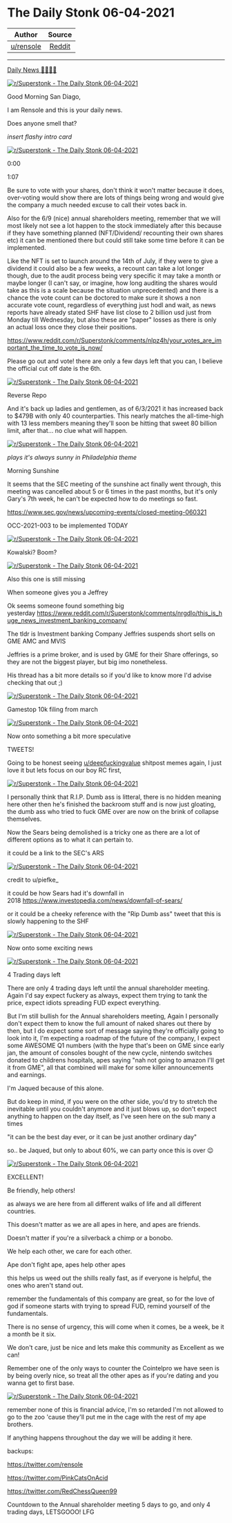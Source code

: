 The Daily Stonk 06-04-2021
==========================

| Author       | Source       | 
| :-------------: |:-------------:|
|  [u/rensole](https://www.reddit.com/user/rensole/) | [Reddit](https://www.reddit.com/r/Superstonk/comments/ns0ngh/the_daily_stonk_06042021/) | 

---


[Daily News 🦍💎🙌🚀](https://www.reddit.com/r/Superstonk/search?q=flair_name%3A%22Daily%20News%20%F0%9F%A6%8D%F0%9F%92%8E%F0%9F%99%8C%F0%9F%9A%80%22&restrict_sr=1)

[![r/Superstonk - The Daily Stonk 06-04-2021](https://preview.redd.it/h4yf2ga1m7371.png?width=1600&format=png&auto=webp&s=141c39c84ace8e358ed7dd0e8dbc0a63768c03e0)](https://preview.redd.it/h4yf2ga1m7371.png?width=1600&format=png&auto=webp&s=141c39c84ace8e358ed7dd0e8dbc0a63768c03e0)

Good Morning San Diago,

I am Rensole and this is your daily news.

Does anyone smell that?

*insert flashy intro card*

[![r/Superstonk - The Daily Stonk 06-04-2021](https://preview.redd.it/5959ao23m7371.png?width=680&format=png&auto=webp&s=d5dfef5ad7866f3691b9cbc9640db9f0613da721)](https://preview.redd.it/5959ao23m7371.png?width=680&format=png&auto=webp&s=d5dfef5ad7866f3691b9cbc9640db9f0613da721)

0:00

1:07

Be sure to vote with your shares, don't think it won't matter because it does, over-voting would show there are lots of things being wrong and would give the company a much needed excuse to call their votes back in.

Also for the 6/9 (nice) annual shareholders meeting, remember that we will most likely not see a lot happen to the stock immediately after this because if they have something planned (NFT/Dividend/ recounting their own shares etc) it can be mentioned there but could still take some time before it can be implemented.

Like the NFT is set to launch around the 14th of July, if they were to give a dividend it could also be a few weeks, a recount can take a lot longer though, due to the audit process being very specific it may take a month or maybe longer (I can't say, or imagine, how long auditing the shares would take as this is a scale because the situation unprecedented) and there is a chance the vote count can be doctored to make sure it shows a non accurate vote count, regardless of everything just hodl and wait, as news reports have already stated SHF have list close to 2 billion usd just from Monday till Wednesday, but also these are "paper" losses as there is only an actual loss once they close their positions.

<https://www.reddit.com/r/Superstonk/comments/nlpz4h/your_votes_are_important_the_time_to_vote_is_now/>

Please go out and vote! there are only a few days left that you can, I believe the official cut off date is the 6th.

[![r/Superstonk - The Daily Stonk 06-04-2021](https://preview.redd.it/3x052r4im7371.png?width=680&format=png&auto=webp&s=5300c8a9122c11248fe20fbf7470b3ce96c49488)](https://preview.redd.it/3x052r4im7371.png?width=680&format=png&auto=webp&s=5300c8a9122c11248fe20fbf7470b3ce96c49488)

Reverse Repo

And it's back up ladies and gentlemen, as of 6/3/2021 it has increased back to $479B with only 40 counterparties. This nearly matches the all-time-high with 13 less members meaning they'll soon be hitting that sweet 80 billion limit, after that... no clue what will happen.

[![r/Superstonk - The Daily Stonk 06-04-2021](https://preview.redd.it/sczlf0byr7371.png?width=960&format=png&auto=webp&s=1a1c4bf1823a49836a96bd7a54b474a73c1c3faf)](https://preview.redd.it/sczlf0byr7371.png?width=960&format=png&auto=webp&s=1a1c4bf1823a49836a96bd7a54b474a73c1c3faf)

*plays it's always sunny in Philadelphia theme*

Morning Sunshine

It seems that the SEC meeting of the sunshine act finally went through, this meeting was cancelled about 5 or 6 times in the past months, but it's only Gary's 7th week, he can't be expected how to do meetings so fast.

<https://www.sec.gov/news/upcoming-events/closed-meeting-060321>

OCC-2021-003 to be implemented TODAY

[![r/Superstonk - The Daily Stonk 06-04-2021](https://preview.redd.it/vl3ndaupo7371.png?width=828&format=png&auto=webp&s=d9a8cf35a74a778482f27e3db09465e81f61c711)](https://preview.redd.it/vl3ndaupo7371.png?width=828&format=png&auto=webp&s=d9a8cf35a74a778482f27e3db09465e81f61c711)

Kowalski? Boom?

[![r/Superstonk - The Daily Stonk 06-04-2021](https://preview.redd.it/hi3bafhan7371.png?width=960&format=png&auto=webp&s=adb25fe649f22f9fd13e2b0330987715946ecdfa)](https://preview.redd.it/hi3bafhan7371.png?width=960&format=png&auto=webp&s=adb25fe649f22f9fd13e2b0330987715946ecdfa)

Also this one is still missing

When someone gives you a Jeffrey

Ok seems someone found something big yesterday <https://www.reddit.com/r/Superstonk/comments/nrgdlo/this_is_huge_news_investment_banking_company/>

The tldr is Investment banking Company Jeffries suspends short sells on GME AMC and MVIS

Jeffries is a prime broker, and is used by GME for their Share offerings, so they are not the biggest player, but big imo nonetheless.

His thread has a bit more details so if you'd like to know more I'd advise checking that out ;)

[![r/Superstonk - The Daily Stonk 06-04-2021](https://preview.redd.it/nsqhaqmuq7371.png?width=640&format=png&auto=webp&s=ab894aa5b3b1a7809f1b544c1f4b33e8eaa1c751)](https://preview.redd.it/nsqhaqmuq7371.png?width=640&format=png&auto=webp&s=ab894aa5b3b1a7809f1b544c1f4b33e8eaa1c751)

Gamestop 10k filing from march

[![r/Superstonk - The Daily Stonk 06-04-2021](https://preview.redd.it/ijtz8au6o7371.png?width=600&format=png&auto=webp&s=75be5571808d0a52c98e85e61ebb9e2e4ea8a0d2)](https://preview.redd.it/ijtz8au6o7371.png?width=600&format=png&auto=webp&s=75be5571808d0a52c98e85e61ebb9e2e4ea8a0d2)

Now onto something a bit more speculative

TWEETS!

Going to be honest seeing [u/deepfuckingvalue](https://www.reddit.com/u/deepfuckingvalue/) shitpost memes again, I just love it but lets focus on our boy RC first,

[![r/Superstonk - The Daily Stonk 06-04-2021](https://preview.redd.it/sfrfkr3kp7371.png?width=462&format=png&auto=webp&s=feb60a05885200a78fda27f32a56a1ec7d0897af)](https://preview.redd.it/sfrfkr3kp7371.png?width=462&format=png&auto=webp&s=feb60a05885200a78fda27f32a56a1ec7d0897af)

I personally think that R.I.P. Dumb ass is litteral, there is no hidden meaning here other then he's finished the backroom stuff and is now just gloating, the dumb ass who tried to fuck GME over are now on the brink of collapse themselves.

Now the Sears being demolished is a tricky one as there are a lot of different options as to what it can pertain to.

it could be a link to the SEC's ARS

[![r/Superstonk - The Daily Stonk 06-04-2021](https://preview.redd.it/da8sfmchq7371.png?width=640&format=png&auto=webp&s=e7b9c1bc7187712261cf3bd65b9def33bb2211d7)](https://preview.redd.it/da8sfmchq7371.png?width=640&format=png&auto=webp&s=e7b9c1bc7187712261cf3bd65b9def33bb2211d7)

credit to u/piefke_

it could be how Sears had it's downfall in 2018 <https://www.investopedia.com/news/downfall-of-sears/>

or it could be a cheeky reference with the "Rip Dumb ass" tweet that this is slowly happening to the SHF

[![r/Superstonk - The Daily Stonk 06-04-2021](https://preview.redd.it/jdx30oq0r7371.png?width=960&format=png&auto=webp&s=2e88d5d1141bd7f2a6f477d807d4149c00aae4cf)](https://preview.redd.it/jdx30oq0r7371.png?width=960&format=png&auto=webp&s=2e88d5d1141bd7f2a6f477d807d4149c00aae4cf)

Now onto some exciting news

[![r/Superstonk - The Daily Stonk 06-04-2021](https://preview.redd.it/hf7r4xc5r7371.png?width=960&format=png&auto=webp&s=f3fbf1d1da6be19399f8060ee5aa72ad45b07f59)](https://preview.redd.it/hf7r4xc5r7371.png?width=960&format=png&auto=webp&s=f3fbf1d1da6be19399f8060ee5aa72ad45b07f59)

4 Trading days left

There are only 4 trading days left until the annual shareholder meeting. Again I'd say expect fuckery as always, expect them trying to tank the price, expect idiots spreading FUD expect everything.

But I'm still bullish for the Annual shareholders meeting, Again I personally don't expect them to know the full amount of naked shares out there by then, but I do expect some sort of message saying they're officially going to look into it, I'm expecting a roadmap of the future of the company, I expect some AWESOME Q1 numbers (with the hype that's been on GME since early jan, the amount of consoles bought of the new cycle, nintendo switches donated to childrens hospitals, apes saying "nah not going to amazon I'll get it from GME", all that combined will make for some killer announcements and earnings.

I'm Jaqued because of this alone.

But do keep in mind, if you were on the other side, you'd try to stretch the inevitable until you couldn't anymore and it just blows up, so don't expect anything to happen on the day itself, as I've seen here on the sub many a times

"it can be the best day ever, or it can be just another ordinary day"

so.. be Jaqued, but only to about 60%, we can party once this is over 😉

[![r/Superstonk - The Daily Stonk 06-04-2021](https://preview.redd.it/y8eg6szjs7371.png?width=554&format=png&auto=webp&s=46ecd2471dd9ea27f05ebfa006357b7caa2c3482)](https://preview.redd.it/y8eg6szjs7371.png?width=554&format=png&auto=webp&s=46ecd2471dd9ea27f05ebfa006357b7caa2c3482)

EXCELLENT!

Be friendly, help others!

as always we are here from all different walks of life and all different countries.

This doesn't matter as we are all apes in here, and apes are friends.

Doesn't matter if you're a silverback a chimp or a bonobo.

We help each other, we care for each other.

Ape don't fight ape, apes help other apes

this helps us weed out the shills really fast, as if everyone is helpful, the ones who aren't stand out.

remember the fundamentals of this company are great, so for the love of god if someone starts with trying to spread FUD, remind yourself of the fundamentals.

There is no sense of urgency, this will come when it comes, be a week, be it a month be it six.

We don't care, just be nice and lets make this community as Excellent as we can!

Remember one of the only ways to counter the Cointelpro we have seen is by being overly nice, so treat all the other apes as if you're dating and you wanna get to first base.

[![r/Superstonk - The Daily Stonk 06-04-2021](https://preview.redd.it/wleo70tms7371.png?width=400&format=png&auto=webp&s=03bfc62b5516d1d32306ca061f3f373da44bf307)](https://preview.redd.it/wleo70tms7371.png?width=400&format=png&auto=webp&s=03bfc62b5516d1d32306ca061f3f373da44bf307)

remember none of this is financial advice, I'm so retarded I'm not allowed to go to the zoo 'cause they'll put me in the cage with the rest of my ape brothers.

If anything happens throughout the day we will be adding it here.

backups:

<https://twitter.com/rensole>

<https://twitter.com/PinkCatsOnAcid>

<https://twitter.com/RedChessQueen99>

Countdown to the Annual shareholder meeting 5 days to go, and only 4 trading days, LETSGOOO! LFG

